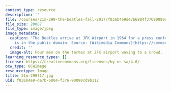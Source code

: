 ```yaml
---
content_type: resource
description: ''
file: /courses/21m-299-the-beatles-fall-2017/f036b4e9de7b6804f37690090cd9b112_21m-299f17.jpg
file_size: 20087
file_type: image/jpeg
image_metadata:
  caption: 'The Beatles arrive at JFK Airport in 1964 for a press conference. (Image
    is in the public domain. Source: [Wikimedia Commons](https://commons.wikimedia.org/wiki/File:The_Beatles_arrive_at_JFK_Airport.jpg).)'
  credit: ''
  image-alt: Four men on the tarmac at JFK airport waving to a crowd.
learning_resource_types: []
license: https://creativecommons.org/licenses/by-nc-sa/4.0/
ocw_type: OCWImage
resourcetype: Image
title: 21m-299f17.jpg
uid: f036b4e9-de7b-6804-f376-90090cd9b112
---
```

